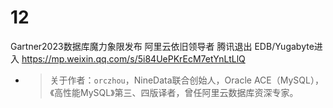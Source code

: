 
# 12

Gartner2023数据库魔力象限发布 阿里云依旧领导者 腾讯退出 EDB/Yugabyte进入 https://mp.weixin.qq.com/s/5i84UePKrEcM7etYnLtLlQ
- > 关于作者：`orczhou`，NineData联合创始人，Oracle ACE（MySQL），《高性能MySQL》第三、四版译者，曾任阿里云数据库资深专家。
